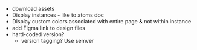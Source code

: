 
- download assets
- Display instances - like to atoms doc
- Display custom colors associated with entire page & not within instance
- add Figma link to design files
- hard-coded version? 
  - version tagging? Use semver

